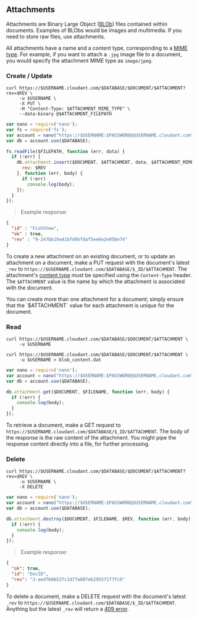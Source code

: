 ## Attachments

Attachments are Binary Large Object ([BLOb](http://en.wikipedia.org/wiki/Binary_large_object)) files contained within documents.
Examples of BLObs would be images and multimedia.
If you need to store raw files, use attachments.

All attachments have a name and a content type, corresponding to a [MIME type][mime].
For example, if you want to attach a `.jpg` image file to a document,
you would specify the attachment MIME type as `image/jpeg`.

### Create / Update

```shell
curl https://$USERNAME.cloudant.com/$DATABASE/$DOCUMENT/$ATTACHMENT?rev=$REV \
     -u $USERNAME \
     -X PUT \
     -H "Content-Type: $ATTACHMENT_MIME_TYPE" \
     --data-binary @$ATTACHMENT_FILEPATH
```

```javascript
var nano = require('nano');
var fs = require('fs');
var account = nano("https://$USERNAME:$PASSWORD@$USERNAME.cloudant.com");
var db = account.use($DATABASE);

fs.readFile($FILEPATH, function (err, data) {
  if (!err) {
    db.attachment.insert($DOCUMENT, $ATTACHMENT, data, $ATTACHMENT_MIME_TYPE, { 
      rev: $REV
    }, function (err, body) {
      if (!err)
        console.log(body);
    });
  }
});
```

> Example response:

```json
{
  "id" : "FishStew",
  "ok" : true,
  "rev" : "9-247bb19a41bfd9bfdaf5ee6e2e05be74"
}
```

To create a new attachment on an existing document,
or to update an attachment on a document,
make a PUT request with the document's latest `_rev` to `https://$USERNAME.cloudant.com/$DATABASE/$_ID/$ATTACHMENT`. 
The attachment's [content type][mime] must be specified using the `Content-Type` header.
The `$ATTACHMENT` value is the name by which the attachment is associated with the document.

<aside>You can create more than one attachment for a document;
simply ensure that the `$ATTACHMENT` value for each attachment is unique for the document.</aside>

### Read

```shell
curl https://$USERNAME.cloudant.com/$DATABASE/$DOCUMENT/$ATTACHMENT \
     -u $USERNAME

curl https://$USERNAME.cloudant.com/$DATABASE/$DOCUMENT/$ATTACHMENT \
     -u $USERNAME > blob_content.dat
```

```javascript
var nano = require('nano');
var account = nano("https://$USERNAME:$PASSWORD@$USERNAME.cloudant.com");
var db = account.use($DATABASE);

db.attachment.get($DOCUMENT, $FILENAME, function (err, body) {
  if (!err) {
    console.log(body);
  }
});
```

To retrieve a document, make a GET request to `https://$USERNAME.cloudant.com/$DATABASE/$_ID/$ATTACHMENT`. The body of the response is the raw content of the attachment.
You might pipe the response content directly into a file, for further processing.

### Delete

```shell
curl https://$USERNAME.cloudant.com/$DATABASE/$DOCUMENT/$ATTACHMENT?rev=$REV \
     -u $USERNAME \
     -X DELETE
```

```javascript
var nano = require('nano');
var account = nano("https://$USERNAME:$PASSWORD@$USERNAME.cloudant.com");
var db = account.use($DATABASE);

db.attachment.destroy($DOCUMENT, $FILENAME, $REV, function (err, body) {
  if (!err) {
    console.log(body);
  }
});
```

> Example response:

```json
{
  "ok": true,
  "id": "DocID",
  "rev": "3-aedfb06537c1d77a087eb295571f7fc9"
}
```

To delete a document, make a DELETE request with the document's latest `_rev` to `https://$USERNAME.cloudant.com/$DATABASE/$_ID/$ATTACHMENT`. Anything but the latest `_rev` will return a [409 error](#errors).

[mime]: http://en.wikipedia.org/wiki/Internet_media_type#List_of_common_media_types
